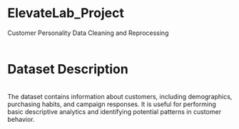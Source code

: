# ElevateLab_Project
Customer Personality Data Cleaning and Reprocessing
<br>
<br>
<H1>Dataset Description</H1>
<br>
The dataset contains information about customers, including demographics, purchasing habits, and campaign responses. It is useful for performing basic descriptive analytics and identifying potential patterns in customer behavior.
